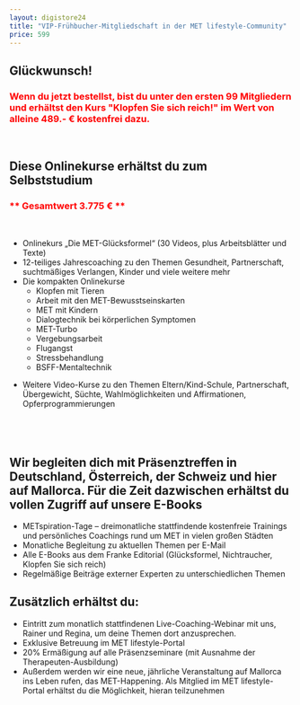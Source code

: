 ```yaml
---
layout: digistore24
title: "VIP-Frühbucher-Mitgliedschaft in der MET lifestyle-Community"
price: 599
---
```

<h2>Gl&#xFC;ckwunsch!</h2>
<h3><span style="color:#ff0000;">Wenn du jetzt bestellst, bist du unter den ersten 99&#xA0;Mitgliedern und erh&#xE4;ltst den Kurs &quot;Klopfen Sie sich reich!&quot; im Wert von alleine 489.- &#x20AC; kostenfrei dazu.&#xA0;</span></h3>
<p>&#xA0;</p>
<h2>Diese Onlinekurse erh&#xE4;ltst du zum Selbststudium</h2>
<h3><span style="color:#ff0000;">** Gesamtwert 3.775 &#x20AC; **</span></h3>
<p>&#xA0;</p>
<ul><li>Onlinekurs &#x201E;Die MET-Gl&#xFC;cksformel&#x201C; (30 Videos, plus Arbeitsbl&#xE4;tter und Texte)</li>
<li>12-teiliges Jahrescoaching zu den Themen Gesundheit, Partnerschaft, suchtm&#xE4;&#xDF;iges Verlangen, Kinder und viele weitere mehr</li>
<li>Die kompakten Onlinekurse
<ul><li>Klopfen mit Tieren</li>
<li>Arbeit mit den MET-Bewusstseinskarten</li>
<li>MET mit Kindern</li>
<li>Dialogtechnik bei k&#xF6;rperlichen Symptomen</li>
<li>MET-Turbo</li>
<li>Vergebungsarbeit</li>
<li>Flugangst</li>
<li>Stressbehandlung</li>
<li>BSFF-Mentaltechnik</li>
</ul></li>
</ul><ul><li>Weitere Video-Kurse zu den Themen Eltern/Kind-Schule, Partnerschaft, &#xDC;bergewicht, S&#xFC;chte, Wahlm&#xF6;glichkeiten und Affirmationen, Opferprogrammierungen</li>
</ul><h2>&#xA0;</h2>
<h2>Wir begleiten dich mit Pr&#xE4;senztreffen in Deutschland, &#xD6;sterreich, der Schweiz und hier auf Mallorca. F&#xFC;r die Zeit dazwischen erh&#xE4;ltst du vollen Zugriff auf unsere E-Books</h2>
<ul><li>METspiration-Tage &#x2013; dreimonatliche stattfindende kostenfreie Trainings und pers&#xF6;nliches Coachings rund um MET in vielen gro&#xDF;en St&#xE4;dten</li>
<li>Monatliche Begleitung zu aktuellen Themen per E-Mail</li>
<li>Alle E-Books aus dem Franke Editorial (Gl&#xFC;cksformel, Nichtraucher, Klopfen Sie sich reich)</li>
<li>Regelm&#xE4;&#xDF;ige Beitr&#xE4;ge externer Experten zu unterschiedlichen Themen</li>
</ul><h2>Zus&#xE4;tzlich erh&#xE4;ltst du:</h2>
<ul><li>Eintritt zum monatlich stattfindenen Live-Coaching-Webinar mit uns, Rainer und Regina, um deine Themen dort anzusprechen.</li>
<li>Exklusive Betreuung im MET lifestyle-Portal</li>
<li>20% Erm&#xE4;&#xDF;igung auf alle Pr&#xE4;senzseminare (mit Ausnahme der Therapeuten-Ausbildung)</li>
<li>Au&#xDF;erdem werden wir eine neue, j&#xE4;hrliche Veranstaltung auf Mallorca ins Leben rufen, das MET-Happening. Als Mitglied im MET lifestyle-Portal erh&#xE4;ltst du die M&#xF6;glichkeit, hieran teilzunehmen</li>
</ul>